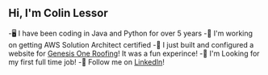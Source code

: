 ## Hi, I'm Colin Lessor

-🖥️ I have been coding in Java and Python for over 5 years
-🔭 I'm working on getting AWS Solution Architect certified
-🌱 I just built and configured a website for [Genesis One Roofing](https://www.genesisoneroofing.com/)! It was a fun experince! 
-💼 I'm Looking for my first full time job!
-🤝 Follow me on [LinkedIn](https://www.linkedin.com/in/colin-lessor-a547b4236/)!
<!--
**Ryoukia/Ryoukia** is a ✨ _special_ ✨ repository because its `README.md` (this file) appears on your GitHub profile.

Here are some ideas to get you started:

- 🔭 I’m currently working on ...
- 🌱 I’m currently learning ...
- 👯 I’m looking to collaborate on ...
- 🤔 I’m looking for help with ...
- 💬 Ask me about ...
- 📫 How to reach me: ...
- 😄 Pronouns: ...
- ⚡ Fun fact: ...
-->

